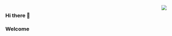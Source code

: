 <img align="right" src="https://github-readme-stats.vercel.app/api/top-langs/?username=Roc-zhou&layout=compact" />

### Hi there 👋

### Welcome

<!--
**Roc-zhou/Roc-zhou** is a ✨ _special_ ✨ repository because its `README.md` (this file) appears on your GitHub profile.

Here are some ideas to get you started:

- 🔭 I’m currently working on ...
- 🌱 I’m currently learning ...
- 👯 I’m looking to collaborate on ...
- 🤔 I’m looking for help with ...
- 💬 Ask me about ...
- 📫 How to reach me: ...
- 😄 Pronouns: ...
- ⚡ Fun fact: ...
-->
